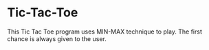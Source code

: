 # Tic-Tac-Toe
This Tic Tac Toe program uses MIN-MAX technique to play.
The first chance is always given to the user.
